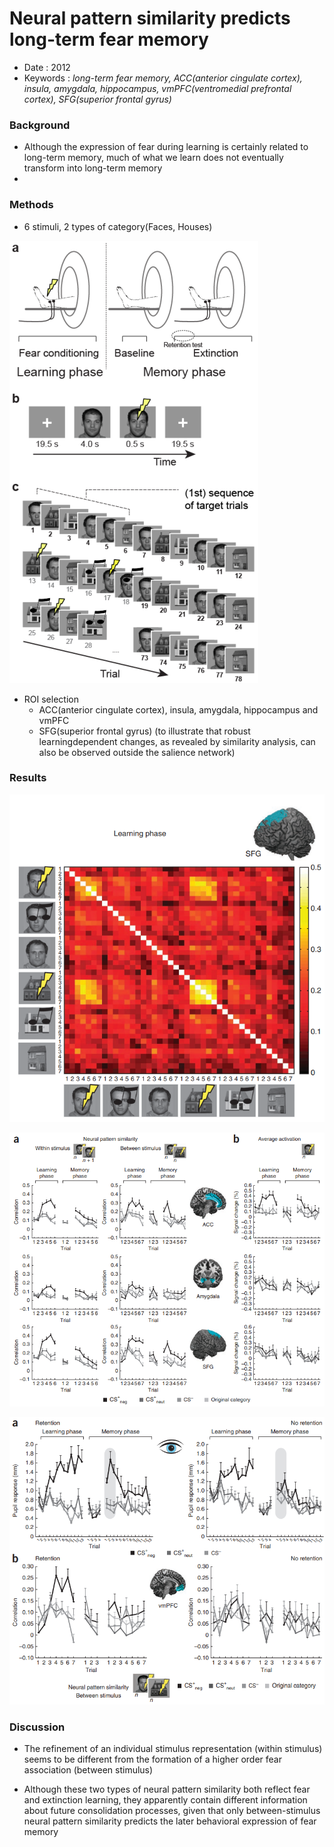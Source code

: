 # Neural pattern similarity predicts long-term fear memory

* Date : 2012
* Keywords : *long-term fear memory, ACC(anterior cingulate cortex), insula, amygdala, hippocampus, vmPFC(ventromedial prefrontal cortex), SFG(superior frontal gyrus)*

### Background
* Although the expression of fear during learning is certainly related to long-term memory, much of what we learn does not eventually transform into long-term memory
* 

### Methods

* 6 stimuli, 2 types of category(Faces, Houses)

![](../img/paper-review/fearltm_result2.png)

* ROI selection
    * ACC(anterior cingulate cortex), insula, amygdala, hippocampus and vmPFC
    * SFG(superior frontal gyrus) (to illustrate that robust learningdependent changes, as revealed by similarity analysis, can also be observed outside the salience network)

### Results

![](../img/paper-review/fearltm_result1.png)

![](../img/paper-review/fearltm_result3.png)

![](../img/paper-review/fearltm_result4.png)

### Discussion

* The refinement of an individual stimulus representation (within stimulus) seems to be different from the formation of a higher order fear association (between stimulus)

* Although these two types of neural pattern similarity both reflect fear and extinction learning, they apparently contain different information about future consolidation processes, given that only between-stimulus neural pattern similarity predicts the later behavioral expression of fear memory
